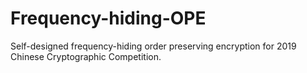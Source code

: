 # Frequency-hiding-OPE
Self-designed frequency-hiding order preserving encryption for 2019 Chinese Cryptographic Competition.
